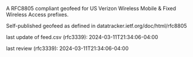 

A RFC8805 compliant geofeed for US Verizon Wireless Mobile & Fixed Wireless Access prefixes.

Self-published geofeed as defined in datatracker.ietf.org/doc/html/rfc8805

last update of feed.csv (rfc3339): 2024-03-11T21:34:06-04:00

last review (rfc3339): 2024-03-11T21:34:06-04:00

